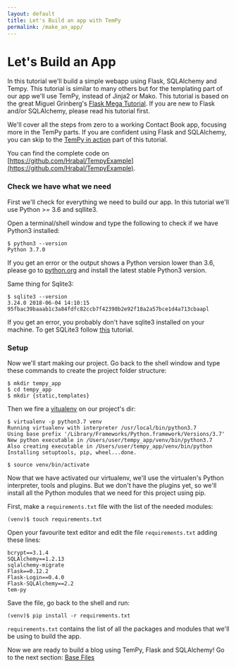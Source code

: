 ```yaml
---
layout: default
title: Let's Build an app with TemPy
permalink: /make_an_app/
---
```


# Let's Build an App

In this tutorial we'll build a simple webapp using Flask, SQLAlchemy and Tempy. This tutorial is similar to many others but for the templating part of our app we'll use TemPy, instead of Jinja2 or Mako. This tutorial is based on the great Miguel Grinberg's [Flask Mega Tutorial](https://blog.miguelgrinberg.com/post/the-flask-mega-tutorial-part-i-hello-world). If you are new to Flask and/or SQLAlchemy, please read his tutorial first.

We'll cover all the steps from zero to a working Contact Book app, focusing more in the TemPy parts. If you are confident using Flask and SQLAlchemy, you can skip to the [TemPy in action](tempy/) part of this tutorial.

You can find the complete code on [https://github.com/Hrabal/TempyExample](https://github.com/Hrabal/TempyExample).


### Check we have what we need

First we'll check for everything we need to build our app. In this tutorial we'll use Python >= 3.6 and sqllite3.

Open a terminal/shell window and type the following to check if we have Python3 installed:

```shell
$ python3 --version
Python 3.7.0
```

If you get an error or the output shows a Python version lower than 3.6, please go to [python.org](https://www.python.org/) and install the latest stable Python3 version.

Same thing for Sqlite3:

```shell
$ sqlite3 --version
3.24.0 2018-06-04 14:10:15 95fbac39baaab1c3a84fdfc82ccb7f42398b2e92f18a2a57bce1d4a713cbaapl
```
If you get an error, you probably don't have sqlite3 installed on your machine. To get SQLite3 follow [this](https://www.tutorialspoint.com/sqlite/sqlite_installation.htm) tutorial.

### Setup 

Now we'll start making our project. Go back to the shell window and type these commands to create the project folder structure:
```shell
$ mkdir tempy_app
$ cd tempy_app
$ mkdir {static,templates}
```

Then we fire a [vitualenv](https://virtualenv.pypa.io/en/latest/) on our project's dir:
```shell
$ virtualenv -p python3.7 venv
Running virtualenv with interpreter /usr/local/bin/python3.7
Using base prefix '/Library/Frameworks/Python.framework/Versions/3.7'
New python executable in /Users/user/tempy_app/venv/bin/python3.7
Also creating executable in /Users/user/tempy_app/venv/bin/python
Installing setuptools, pip, wheel...done.

$ source venv/bin/activate
```

Now that we have activated our virtualenv, we'll use the virtualen's Python interpreter, tools and plugins.
But we don't have the plugins yet, so we'll install all the Python modules that we need for this project using pip. 

First, make a `requirements.txt` file with the list of the needed modules:

```shell
(venv)$ touch requirements.txt
```

Open your favourite text editor and edit the file `requirements.txt` adding these lines:

```
bcrypt==3.1.4
SQLAlchemy==1.2.13
sqlalchemy-migrate
Flask==0.12.2
Flask-Login==0.4.0
Flask-SQLAlchemy==2.2
tem-py
```

Save the file, go back to the shell and run:

```shell
(venv)$ pip install -r requirements.txt
```

`requirements.txt` contains the list of all the packages and modules that we'll be using to build the app.

Now we are ready to build a blog using TemPy, Flask and SQLAlchemy! Go to the next section: [Base Files](base_files/)
